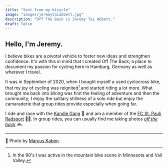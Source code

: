 ```yaml
---
title: "Sent from my bicycle"
image: "images/jeremytaiabbett.jpg"
description: "Off The Back is Jeremy Tai Abbett."
draft: false
---
```


## Hello, I'm Jeremy.

I believe bikes are a pivotal vehicle to foster new ideas and strengthen confidence. It's with this in mind that I created Off The Back; a place to document my passion for cycling here in Hamburg, Germany as well as wherever I travel.

It was in September of 2020, when I bought myself a used cyclocross bike, that my joy of cycling was reignited[^1] and started riding a lot more. What brought me back into biking was first the feeling of adventure and then the community; I enjoy the solitary stillness of a solo ride but enjoy the camaraderie that group rides provide especially when going far.

I ride and race with the [Kandie Gang](https://www.kandiegang.com/) 🍬 and am a member of the [FC St. Pauli Radsport](https://fcstpauli-radsport.de) 🏴‍☠️. In group rides, you can usually find me taking photos *[off the back](https://www.instagram.com/_offtheback_/)* 🚲.

---


📸 Photo by [Marcus Kaben](https://www.instagram.com/m.kabenfoto/).

[^1]: In the 90's I was active in the mountain bike scene in Minnesota and Vail Valley.